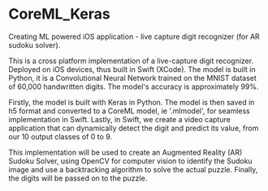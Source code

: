 # CoreML_Keras
Creating ML powered iOS application - live capture digit recognizer (for AR sudoku solver).

This is a cross platform implementation of a live-capture digit recognizer. Deployed on iOS devices, thus built in Swift (XCode). The model is built in Python, it is a Convolutional Neural Network trained on the MNIST dataset of 60,000 handwritten digits. The model's accuracy is approximately 99%.

Firstly, the model is built with Keras in Python. The model is then saved in h5 format and converted to a CoreML model, ie '.mlmodel', for seamless implementation in Swift.
Lastly, in Swift, we create a video capture application that can dynamically detect the digit and predict its value, from our 10 output classes of 0 to 9.

This implementation will be used to create an Augmented Reality (AR) Sudoku Solver, using OpenCV for computer vision to identify the Sudoku image and use a backtracking algorithm to solve the actual puzzle. Finally, the digits will be passed on to the puzzle. 
